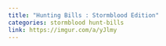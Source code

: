 ```yaml
---
title: "Hunting Bills : Stormblood Edition"
categories: stormblood hunt-bills
link: https://imgur.com/a/yJlmy
---
```

